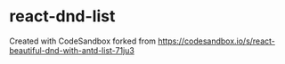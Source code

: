 # react-dnd-list
Created with CodeSandbox
forked from https://codesandbox.io/s/react-beautiful-dnd-with-antd-list-71ju3
